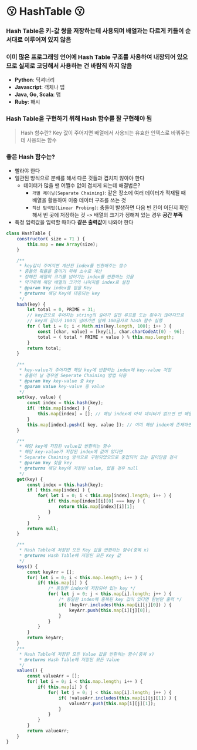 # :kissing: HashTable :kissing:

### Hash Table은 키-값 쌍을 저장하는데 사용되며 배열과는 다르게 키들이 순서대로 이루어져 있지 않음
### 이미 많은 프로그래밍 언어에 Hash Table 구조를 사용하여 내장되어 있으므로 실제로 코딩해서 사용하는 건 바람직 하지 않음
- **Python**: 딕셔너리
- **Javascript**: 객체나 맵
- **Java, Go, Scala**: 맵
- **Ruby**: 해시 
### Hash Table을 구현하기 위해 Hash 함수를 잘 구현해야 됨
> Hash 함수란? Key 값이 주어지면 배열에서 사용되는 유효한 인덱스로 바꿔주는데 사용되는 함수
### 좋은 Hash 함수는?
- 빨라야 한다
- 일관된 방식으로 분배를 해서 다른 것들과 겹치지 않아야 한다
    + 데이터가 많을 땐 어쩔수 없이 겹치게 되는데 해결법은?
        + `개별 체이닝(Separate Chaining)`: 같은 장소에 여러 데이터가 적재될 때 배열을 활용하여 이중 데이터 구조를 쓰는 것
        + `직선 탐색법(Linear Probing)`: 충돌이 발생하면 다음 빈 칸이 어딘지 확인해서 빈 곳에 저장하는 것 -> 배열의 크기가 정해져 있는 경우 **공간 부족**
- 특정 입력값을 입력할 때마다 **같은 출력값**이 나와야 한다

```javascript
class HashTable {
    constructor( size = 71 ) {
        this.map = new Array(size);
    }

    /**
     * key값이 주어지면 계산된 index를 반환해주는 함수
     * 충돌의 확률을 줄이기 위해 소수로 계산
     * 정해진 배열의 크기를 넘어가는 index를 반환하는 것을
     * 막기위해 해당 배열의 크기의 나머지를 index로 설정
     * @param key index를 얻을 Key 
     * @returns 해당 Key에 대응되는 key
     */
    hash(key) {
        let total = 0, PRIME = 31;
        // key값으로 주어지는 string의 길이가 길면 루프를 도는 횟수가 많아지므로
        // key의 길이가 100이 넘어가면 앞에 100글자로 hash 함수 실행
        for ( let i = 0; i < Math.min(key.length, 100); i++ ) { 
            const [char, value] = [key[i], char.charCodeAt(0) - 96];
            total = ( total * PRIME + value ) % this.map.length;
        }
        return total;    
    }
    
    /**
     * key-value가 주어지면 해당 key에 반환되는 index에 key-value 저장
     * 충돌이 날 경우엔 Seperate Chaining 방법 이용
     * @param key key-value 중 key
     * @param value key-value 중 value
     */
    set(key, value) {
        const index = this.hash(key);
        if( !this.map[index] ) {
            this.map[index] = []; // 해당 index에 아직 데이터가 없으면 빈 배열 생성
        }
        this.map[index].push([ key, value ]); // 이미 해당 index에 존재하면 중첩해서 저장
    }

    /**
     * 해당 key에 저장된 value값 반환하는 함수
     * 해당 key-value가 저장된 index에 값이 있다면
     * Separate Chaining 방식으로 구현되었으므로 중첩되어 있는 길이만큼 검사
     * @param key 찾을 key 
     * @returns 해당 key에 저장된 value, 없을 경우 null
     */
    get(key) {
        const index = this.hash(key);
        if ( this.map[index] ) {
            for( let i = 0; i < this.map[index].length; i++ ) {
                if( this.map[index][i][0] === key ) {
                    return this.map[index][i][1];
                }
            }
        }
        return null;
    }

    /**
     * Hash Table에 저장된 모든 Key 값을 반환하는 함수(중복 x)
     * @returns Hash Table에 저장된 모든 Key 값
     */
    keys() {
        const keyArr = [];
        for( let i = 0; i < this.map.length; i++ ) {
            if( this.map[i] ) {
                /* 동일한 index에 저장되어 있는 key */
                for( let j = 0; j < this.map[i].length; j++ ) {
                    /* 동일한 index에 중복된 key 값이 있다면 한번만 출력 */
                    if( !keyArr.includes(this.map[i][j][0]) ) {
                        keyArr.push(this.map[i][j][0]);
                    }
                }
            }
        }
        return keyArr;
    }
    /**
     * Hash Table에 저장된 모든 Value 값을 반환하는 함수(중복 x)
     * @returns Hash Table에 저장된 모든 Value
     */
    values() {
        const valueArr = [];
        for( let i = 0; i < this.map.length; i++ ) {
            if( this.map[i] ) {
                for( let j = 0; j < this.map[i].length; j++ ) {
                    if( !valueArr.includes(this.map[i][j][1]) ) {
                        valueArr.push(this.map[i][j][1]);
                    }
                }
            }
        }
        return valueArr;
    }
}
```